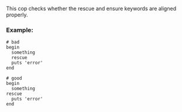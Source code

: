This cop checks whether the rescue and ensure keywords are aligned
properly.

### Example:

    # bad
    begin
      something
      rescue
      puts 'error'
    end

    # good
    begin
      something
    rescue
      puts 'error'
    end
